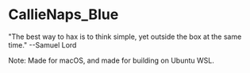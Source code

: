 # CallieNaps_Blue
"The best way to hax is to think simple, yet outside the box at the same time." --Samuel Lord

Note: Made for macOS, and made for building on Ubuntu WSL.
